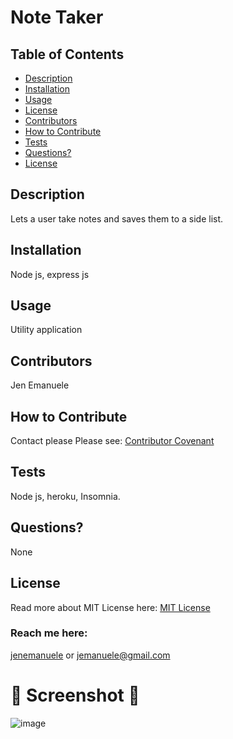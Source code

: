 # Note Taker
  ## Table of Contents
  * [Description](#description)
  * [Installation](#installation)
  * [Usage](#usage)
  * [License](#license)
  * [Contributors](#contributors)
  * [How to Contribute](#how-to-contribute)
  * [Tests](#tests)
  * [Questions?](#questions)
  * [License](#license)
  ## Description
  Lets a user take notes and saves them to a side list.
  ## Installation
  Node js, express js
  ## Usage
  Utility application
  ## Contributors
  Jen Emanuele
  ## How to Contribute
  Contact please
  Please see: [Contributor Covenant](https://www.contributor-covenant.org/)
  ## Tests
  Node js, heroku, Insomnia.
  ## Questions?
  None
  ## License
  Read more about MIT License here:
  [MIT License](https://opensource.org/licenses/MIT)
  ### Reach me here:
  [jenemanuele](https://github.com/jenemanuele) 
  or jemanuele@gmail.com
  #  💜 Screenshot 💜 
  ![image](https://user-images.githubusercontent.com/91485484/150707797-8a98b40a-d8fa-492b-9bcd-576df1e90c40.png)

